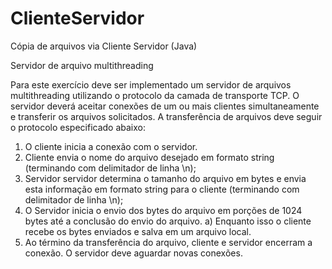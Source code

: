 # ClienteServidor
Cópia de arquivos via Cliente Servidor (Java)

Servidor de arquivo multithreading

Para este exercício deve ser implementado um servidor de arquivos multithreading utilizando o protocolo da camada de transporte TCP. O servidor deverá aceitar conexões de um ou mais clientes simultaneamente e transferir os arquivos solicitados. A transferência de arquivos deve seguir o protocolo especificado abaixo:
1) O cliente inicia a conexão com o servidor.
2) Cliente envia o nome do arquivo desejado em formato string (terminando com
delimitador de linha \n);
3) Servidor servidor determina o tamanho do arquivo em bytes e envia esta informação em
formato string para o cliente (terminando com delimitador de linha \n);
4) O Servidor inicia o envio dos bytes do arquivo em porções de 1024 bytes até a conclusão
do envio do arquivo.
a) Enquanto isso o cliente recebe os bytes enviados e salva em um arquivo local.
5) Ao término da transferência do arquivo, cliente e servidor encerram a conexão. O servidor deve aguardar novas conexões.